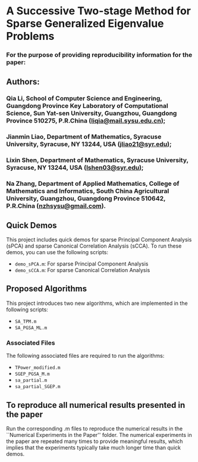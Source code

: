 # A Successive Two-stage Method for Sparse Generalized Eigenvalue Problems
### For the purpose of providing reproducibility information for the paper:
## Authors: 
### Qia Li, School of Computer Science and Engineering, Guangdong Province Key Laboratory of Computational Science, Sun Yat-sen University, Guangzhou, Guangdong Province 510275, P.R.China (liqia@mail.sysu.edu.cn);
### Jianmin Liao, Department of Mathematics, Syracuse University, Syracuse, NY 13244, USA (jliao21@syr.edu);
### Lixin Shen, Department of Mathematics, Syracuse University, Syracuse, NY 13244, USA (lshen03@syr.edu);
### Na Zhang, Department of Applied Mathematics, College of Mathematics and Informatics, South China Agricultural University, Guangzhou, Guangdong Province 510642, P.R.China (nzhsysu@gmail.com).

## Quick Demos 

This project includes quick demos for sparse Principal Component Analysis (sPCA) and sparse Canonical Correlation Analysis (sCCA). To run these demos, you can use the following scripts:

- `demo_sPCA.m`: For sparse Principal Component Analysis
- `demo_sCCA.m`: For sparse Canonical Correlation Analysis

## Proposed Algorithms

This project introduces two new algorithms, which are implemented in the following scripts:

- `SA_TPM.m`
- `SA_PGSA_ML.m`

### Associated Files

The following associated files are required to run the algorithms:

- `TPower_modified.m`
- `SGEP_PGSA_M.m`
- `sa_partial.m`
- `sa_partial_SGEP.m`

## To reproduce all numerical results presented in the paper

Run the corresponding .m files to reproduce the numerical results in the ``Numerical Experiments in the Paper'' folder. The numerical experiments in the paper are repeated many times to provide meaningful results, which implies that the experiments typically take much longer time than quick demos.

